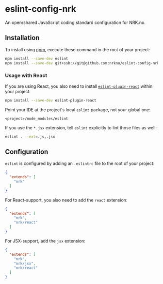 # eslint-config-nrk

An open/shared JavaScript coding standard configuration for NRK.no.

## Installation

To install using [npm](https://www.npmjs.com), execute these command in the root of your project:

```sh
npm install --save-dev eslint
npm install --save-dev git+ssh://git@github.com:nrkno/eslint-config-nrk.git
```

### Usage with React
If you are using React, you also need to install [`eslint-plugin-react`]() within your project:

```sh
npm install --save-dev eslint-plugin-react
```

Point your IDE at the project's local `eslint` package, not your global one:

`<project>/node_modules/eslint`

If you use the ```*.jsx``` extension, tell `eslint` explicitly to lint those files as well:

```sh
eslint . --ext=.js,.jsx
```

## Configuration

`eslint` is configured by adding an `.eslintrc` file to the root of your project:

```json
{
  "extends": [
    "nrk"
  ]
}
```

For React-support, you also need to add the `react` extension:

```json
{
  "extends": [
    "nrk",
    "nrk/react"
  ]
}
```

For JSX-support, add the `jsx` extension:

```json
{
  "extends": [
    "nrk",
    "nrk/jsx",
    "nrk/react"
  ]
}
```
